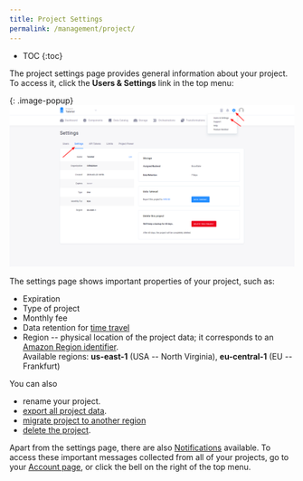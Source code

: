 ```yaml
---
title: Project Settings
permalink: /management/project/
---
```


* TOC
{:toc}

The project settings page provides general information about your project.
To access it, click the **Users & Settings** link in the top menu:

{: .image-popup}
![Screenshot - Project Settings](/management/project/settings.png)

The settings page shows important properties of your project, such as:

- Expiration
- Type of project
- Monthly fee
- Data retention for [time travel](/storage/tables/backups/)
- Region -- physical location of the project data; it corresponds to an
[Amazon Region identifier](https://docs.aws.amazon.com/AWSEC2/latest/UserGuide/using-regions-availability-zones.html#concepts-available-regions).
<br> Available regions: **us-east-1** (USA -- North Virginia), **eu-central-1** (EU -- Frankfurt)

You can also

- rename your project.
- [export all project data](/management/project/export/).
- [migrate project to another region](/management/project/migration/)
- [delete the project](/management/project/delete/).

Apart from the settings page, there are also [Notifications](/management/account/#notifications) available. To access these
important messages collected from all of your projects, go to your [Account page](/management/account/), or click the bell on
the right of the top menu.
